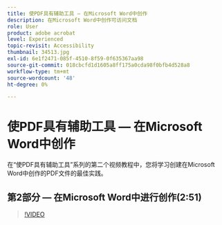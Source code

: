 ```yaml
---
title: 使PDF具有辅助工具 — 在Microsoft Word中创作
description: 在Microsoft Word中创作可访问文档
role: User
product: adobe acrobat
level: Experienced
topic-revisit: Accessibility
thumbnail: 34513.jpg
exl-id: 6e1f2471-085f-4510-8f59-0f635367aa98
source-git-commit: 018cbcfd1d1605a8ff175a0cda98f0bfb4d528a8
workflow-type: tm+mt
source-wordcount: '48'
ht-degree: 0%

---
```


# 使PDF具有辅助工具 — 在Microsoft Word中创作

在“使PDF具有辅助工具”系列的第二个视频教程中，您将学习创建在Microsoft Word中创作的PDF文件的最佳实践。

## 第2部分 — 在Microsoft Word中进行创作(2:51)

>[!VIDEO](https://video.tv.adobe.com/v/34513)
